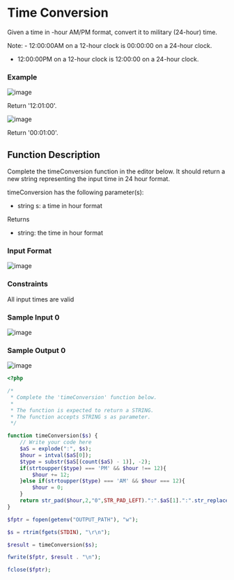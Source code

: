 # Time Conversion

Given a time in -hour AM/PM format, convert it to military (24-hour) time.

Note: - 12:00:00AM on a 12-hour clock is 00:00:00 on a 24-hour clock.
- 12:00:00PM on a 12-hour clock is 12:00:00 on a 24-hour clock.

### Example

![image](https://user-images.githubusercontent.com/23621801/179857283-683f2a9c-225b-49c6-8e7e-29a40a110fc3.png)

Return '12:01:00'.

![image](https://user-images.githubusercontent.com/23621801/179857342-bec66590-afa6-4e1c-b7b6-e21a59a5a0b3.png)

Return '00:01:00'.


## Function Description

Complete the timeConversion function in the editor below. It should return a new string representing the input time in 24 hour format.

timeConversion has the following parameter(s):

* string s: a time in  hour format

Returns

* string: the time in  hour format

### Input Format

![image](https://user-images.githubusercontent.com/23621801/179857485-69592652-363d-4b9e-9c9a-141cfe6712a6.png)


### Constraints

All input times are valid

### Sample Input 0

![image](https://user-images.githubusercontent.com/23621801/179857546-16360e34-b3b2-4c33-9c66-488e37742fad.png)

### Sample Output 0

![image](https://user-images.githubusercontent.com/23621801/179857596-34c01ed5-40e7-4e2a-9c49-6add715f68e7.png)


```php
<?php

/*
 * Complete the 'timeConversion' function below.
 *
 * The function is expected to return a STRING.
 * The function accepts STRING s as parameter.
 */

function timeConversion($s) {
    // Write your code here
    $aS = explode(":", $s);
    $hour = intval($aS[0]);
    $type = substr($aS[(count($aS) - 1)], -2);
    if(strtoupper($type) === 'PM' && $hour !== 12){
        $hour += 12;
    }else if(strtoupper($type) === 'AM' && $hour === 12){
        $hour = 0;
    }
    return str_pad($hour,2,"0",STR_PAD_LEFT).":".$aS[1].":".str_replace($type, "", $aS[2]);
}

$fptr = fopen(getenv("OUTPUT_PATH"), "w");

$s = rtrim(fgets(STDIN), "\r\n");

$result = timeConversion($s);

fwrite($fptr, $result . "\n");

fclose($fptr);


```

